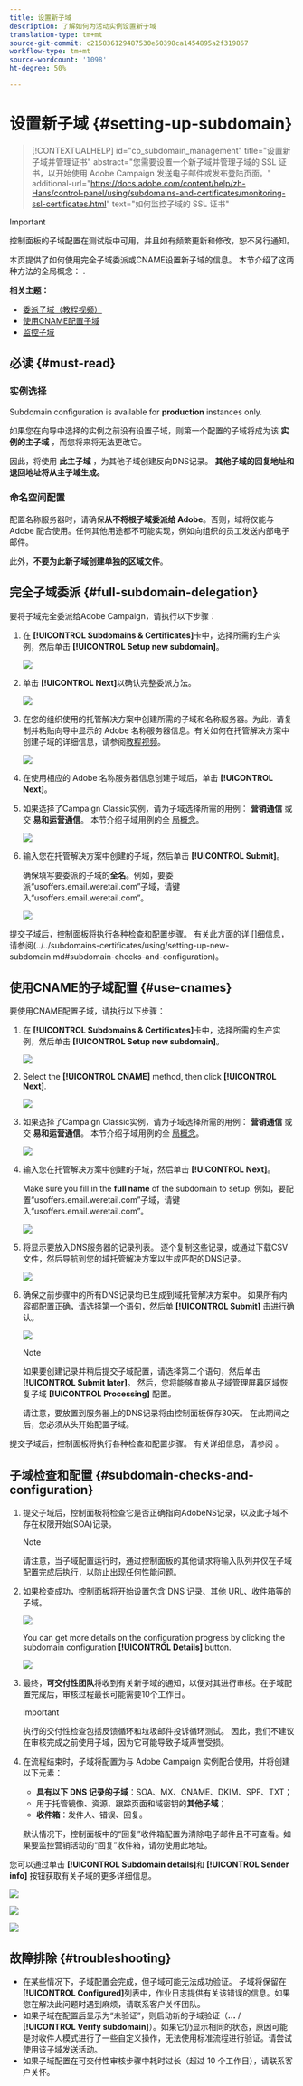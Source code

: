 ```yaml
---
title: 设置新子域
description: 了解如何为活动实例设置新子域
translation-type: tm+mt
source-git-commit: c215836129487530e50398ca1454895a2f319867
workflow-type: tm+mt
source-wordcount: '1098'
ht-degree: 50%

---
```



# 设置新子域 {#setting-up-subdomain}

>[!CONTEXTUALHELP]
>id="cp_subdomain_management"
>title="设置新子域并管理证书"
>abstract="您需要设置一个新子域并管理子域的 SSL 证书，以开始使用 Adobe Campaign 发送电子邮件或发布登陆页面。"
>additional-url="https://docs.adobe.com/content/help/zh-Hans/control-panel/using/subdomains-and-certificates/monitoring-ssl-certificates.html" text="如何监控子域的 SSL 证书"

>[!IMPORTANT]
>
>控制面板的子域配置在测试版中可用，并且如有频繁更新和修改，恕不另行通知。

本页提供了如何使用完全子域委派或CNAME设置新子域的信息。 本节介绍了这两种方法的全局概念： [](../../subdomains-certificates/using/subdomains-branding.md).

**相关主题：**

* [委派子域（教程视频）](https://docs.adobe.com/content/help/en/campaign-learn/campaign-standard-tutorials/administrating/control-panel/subdomain-delegation.html)
* [使用CNAME配置子域](https://docs.adobe.com/content/help/en/campaign-classic-learn/control-panel/subdomains-and-certificates/delegating-subdomains-using-cname.html)
* [监控子域](../../subdomains-certificates/using/monitoring-subdomains.md)

## 必读 {#must-read}

### 实例选择

Subdomain configuration is available for **production** instances only.

如果您在向导中选择的实例之前没有设置子域，则第一个配置的子域将成为该 **实例的主子域** ，而您将来将无法更改它。

因此，将使用 **此主子域** ，为其他子域创建反向DNS记录。 **其他子域的回复地址和退回地址将从主子域生成。**

### 命名空间配置

配置名称服务器时，请确保&#x200B;**从不将根子域委派给 Adobe**。否则，域将仅能与 Adobe 配合使用。任何其他用途都不可能实现，例如向组织的员工发送内部电子邮件。

此外，**不要为此新子域创建单独的区域文件**。

## 完全子域委派 {#full-subdomain-delegation}

要将子域完全委派给Adobe Campaign，请执行以下步骤：

1. 在 **[!UICONTROL Subdomains & Certificates]**&#x200B;卡中，选择所需的生产实例，然后单击 **[!UICONTROL Setup new subdomain]**。

   ![](assets/subdomain1.png)

1. 单击 **[!UICONTROL Next]**&#x200B;以确认完整委派方法。

   ![](assets/subdomain3.png)

1. 在您的组织使用的托管解决方案中创建所需的子域和名称服务器。为此，请复制并粘贴向导中显示的 Adobe 名称服务器信息。有关如何在托管解决方案中创建子域的详细信息，请参阅[教程视频](https://video.tv.adobe.com/v/30175?captions=chi_hans)。

   ![](assets/subdomain4.png)

1. 在使用相应的 Adobe 名称服务器信息创建子域后，单击 **[!UICONTROL Next]**。

1. 如果选择了Campaign Classic实例，请为子域选择所需的用例： **营销通信** 或交 **易和运营通信**。 本节介绍子域用例的全 [局概念](../../subdomains-certificates/using/subdomains-branding.md#about-subdomains-use-cases)。

   ![](assets/subdomain5.png)

1. 输入您在托管解决方案中创建的子域，然后单击 **[!UICONTROL Submit]**。

   确保填写要委派的子域的&#x200B;**全名**。例如，要委派“usoffers.email.weretail.com”子域，请键入“usoffers.email.weretail.com”。

   ![](assets/subdomain6.png)

提交子域后，控制面板将执行各种检查和配置步骤。 有关此方面的详 []细信息，请参阅(../../subdomains-certificates/using/setting-up-new-subdomain.md#subdomain-checks-and-configuration)。

## 使用CNAME的子域配置 {#use-cnames}

要使用CNAME配置子域，请执行以下步骤：

1. 在 **[!UICONTROL Subdomains & Certificates]**&#x200B;卡中，选择所需的生产实例，然后单击 **[!UICONTROL Setup new subdomain]**。

   ![](assets/subdomain1.png)

1. Select the **[!UICONTROL CNAME]** method, then click **[!UICONTROL Next]**.

   ![](assets/cname-method-selection.png)

1. 如果选择了Campaign Classic实例，请为子域选择所需的用例： **营销通信** 或交 **易和运营通信**。 本节介绍子域用例的全 [局概念](../../subdomains-certificates/using/subdomains-branding.md#about-subdomains-use-cases)。

   ![](assets/cname-use-case.png)

1. 输入您在托管解决方案中创建的子域，然后单击 **[!UICONTROL Next]**。

   Make sure you fill in the **full name** of the subdomain to setup. 例如，要配置“usoffers.email.weretail.com”子域，请键入“usoffers.email.weretail.com”。

   ![](assets/cname-submit.png)

1. 将显示要放入DNS服务器的记录列表。 逐个复制这些记录，或通过下载CSV文件，然后导航到您的域托管解决方案以生成匹配的DNS记录。

   ![](assets/cname-generate-record.png)

1. 确保之前步骤中的所有DNS记录均已生成到域托管解决方案中。 如果所有内容都配置正确，请选择第一个语句，然后单 **[!UICONTROL Submit]** 击进行确认。

   ![](assets/cname-confirmation.png)

   >[!NOTE]
   >
   >如果要创建记录并稍后提交子域配置，请选择第二个语句，然后单击 **[!UICONTROL Submit later]**。 然后，您将能够直接从子域管理屏幕区域恢复子域 **[!UICONTROL Processing]** 配置。
   >
   >请注意，要放置到服务器上的DNS记录将由控制面板保存30天。 在此期间之后，您必须从头开始配置子域。

提交子域后，控制面板将执行各种检查和配置步骤。 有关详细信息，请参阅 [](../../subdomains-certificates/using/setting-up-new-subdomain.md#subdomain-checks-and-configuration)。

## 子域检查和配置 {#subdomain-checks-and-configuration}

1. 提交子域后，控制面板将检查它是否正确指向AdobeNS记录，以及此子域不存在权限开始(SOA)记录。

   >[!NOTE]
   >
   >请注意，当子域配置运行时，通过控制面板的其他请求将输入队列并仅在子域配置完成后执行，以防止出现任何性能问题。

1. 如果检查成功，控制面板将开始设置包含 DNS 记录、其他 URL、收件箱等的子域。

   ![](assets/subdomain7.png)

   You can get more details on the configuration progress by clicking the subdomain configuration **[!UICONTROL Details]** button.

   ![](assets/subdomain_audit.png)

1. 最终，**可交付性团队**&#x200B;将收到有关新子域的通知，以便对其进行审核。在子域配置完成后，审核过程最长可能需要10个工作日。

   >[!IMPORTANT]
   >
   >执行的交付性检查包括反馈循环和垃圾邮件投诉循环测试。 因此，我们不建议在审核完成之前使用子域，因为它可能导致子域声誉受损。

1. 在流程结束时，子域将配置为与 Adobe Campaign 实例配合使用，并将创建以下元素：

   * **具有以下 DNS 记录的子域**：SOA、MX、CNAME、DKIM、SPF、TXT；
   * 用于托管镜像、资源、跟踪页面和域密钥的&#x200B;**其他子域**；
   * **收件箱**：发件人、错误、回复。

   默认情况下，控制面板中的“回复”收件箱配置为清除电子邮件且不可查看。如果要监控营销活动的“回复”收件箱，请勿使用此地址。

您可以通过单击 **[!UICONTROL Subdomain details]**&#x200B;和 **[!UICONTROL Sender info]** 按钮获取有关子域的更多详细信息。

![](assets/detail_buttons.png)

![](assets/subdomain_details.png)

![](assets/sender_info.png)

## 故障排除 {#troubleshooting}

* 在某些情况下，子域配置会完成，但子域可能无法成功验证。 子域将保留在&#x200B;**[!UICONTROL Configured]**&#x200B;列表中，作业日志提供有关该错误的信息。如果您在解决此问题时遇到麻烦，请联系客户关怀团队。
* 如果子域在配置后显示为“未验证”，则启动新的子域验证（**...** / **[!UICONTROL Verify subdomain]**）。如果它仍显示相同的状态，原因可能是对收件人模式进行了一些自定义操作，无法使用标准流程进行验证。请尝试使用该子域发送活动。
* 如果子域配置在可交付性审核步骤中耗时过长（超过 10 个工作日），请联系客户关怀。
